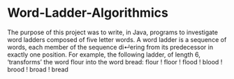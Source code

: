 # Word-Ladder-Algorithmics
The purpose of this project was to write, in Java, programs to investigate word ladders composed of five letter words. A word ladder is a sequence of words, each member of the sequence di↵ering from its predecessor in exactly one position. For example, the following ladder, of length 6, ‘transforms’ the word flour into the word bread: flour ! floor ! flood ! blood ! brood ! broad ! bread
